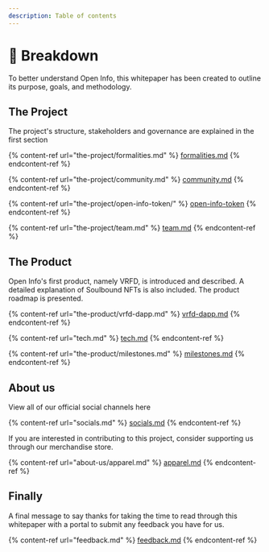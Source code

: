 ```yaml
---
description: Table of contents
---
```


# 📑 Breakdown

To better understand Open Info, this whitepaper has been created to outline its purpose, goals, and methodology. &#x20;

## The Project

The project's structure, stakeholders and governance are explained in the first section

{% content-ref url="the-project/formalities.md" %}
[formalities.md](the-project/formalities.md)
{% endcontent-ref %}

{% content-ref url="the-project/community.md" %}
[community.md](the-project/community.md)
{% endcontent-ref %}

{% content-ref url="the-project/open-info-token/" %}
[open-info-token](the-project/open-info-token/)
{% endcontent-ref %}

{% content-ref url="the-project/team.md" %}
[team.md](the-project/team.md)
{% endcontent-ref %}

## The Product

Open Info's first product, namely VRFD, is introduced and described. A detailed explanation of Soulbound NFTs is also included. The product roadmap is presented.

{% content-ref url="the-product/vrfd-dapp.md" %}
[vrfd-dapp.md](the-product/vrfd-dapp.md)
{% endcontent-ref %}

{% content-ref url="tech.md" %}
[tech.md](tech.md)
{% endcontent-ref %}

{% content-ref url="the-product/milestones.md" %}
[milestones.md](the-product/milestones.md)
{% endcontent-ref %}

## About us

View all of our official social channels here

{% content-ref url="socials.md" %}
[socials.md](socials.md)
{% endcontent-ref %}

If you are interested in contributing to this project, consider supporting us through our merchandise store.

{% content-ref url="about-us/apparel.md" %}
[apparel.md](about-us/apparel.md)
{% endcontent-ref %}

## Finally

A final message to say thanks for taking the time to read through this whitepaper with a portal to submit any feedback you have for us.

{% content-ref url="feedback.md" %}
[feedback.md](feedback.md)
{% endcontent-ref %}
